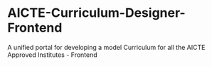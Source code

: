 # AICTE-Curriculum-Designer-Frontend
A unified portal for developing a model Curriculum for all the AICTE Approved Institutes - Frontend 
